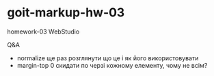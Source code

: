 # goit-markup-hw-03

homework-03 WebStudio

Q&A

- normalize ще раз розглянути що це і як його використовувати
- margin-top 0 скидати по черзі кожному елементу, чому не всім?
